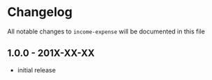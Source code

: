 # Changelog

All notable changes to `income-expense` will be documented in this file

## 1.0.0 - 201X-XX-XX

- initial release
